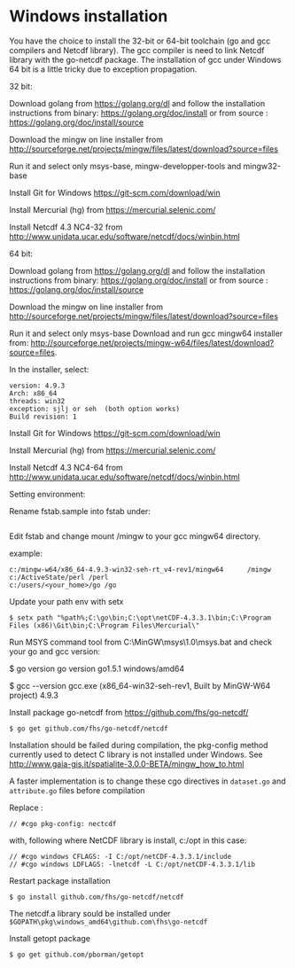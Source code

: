 # Windows installation

You have the choice to install the 32-bit or 64-bit toolchain (go and gcc compilers and Netcdf library). The gcc compiler is need to link Netcdf library with the go-netcdf package. The installation of gcc under Windows 64 bit is a little tricky due to exception propagation.

32 bit:

Download golang from https://golang.org/dl and follow the installation instructions
from binary: https://golang.org/doc/install 
or from source : https://golang.org/doc/install/source

Download the mingw on line installer from http://sourceforge.net/projects/mingw/files/latest/download?source=files

Run it and select only msys-base, mingw-developper-tools and mingw32-base

Install Git for Windows https://git-scm.com/download/win

Install Mercurial (hg) from https://mercurial.selenic.com/

Install Netcdf 4.3 NC4-32 from http://www.unidata.ucar.edu/software/netcdf/docs/winbin.html

64 bit:

Download golang from https://golang.org/dl and follow the installation instructions
from binary: https://golang.org/doc/install 
or from source : https://golang.org/doc/install/source

Download the mingw on line installer from http://sourceforge.net/projects/mingw/files/latest/download?source=files

Run it and select only msys-base
Download and run gcc mingw64 installer from:
http://sourceforge.net/projects/mingw-w64/files/latest/download?source=files.

In the installer, select:
```
version: 4.9.3
Arch: x86_64
threads: win32
exception: sjlj or seh  (both option works)
Build revision: 1 
```
Install Git for Windows https://git-scm.com/download/win

Install Mercurial (hg) from https://mercurial.selenic.com/

Install Netcdf 4.3 NC4-64 from http://www.unidata.ucar.edu/software/netcdf/docs/winbin.html

Setting environment:

Rename fstab.sample into fstab under:
```C:\MinGW\msys\1.0\etc
```
Edit fstab and change mount /mingw to your gcc mingw64 directory.

example:
```
c:/mingw-w64/x86_64-4.9.3-win32-seh-rt_v4-rev1/mingw64		/mingw
c:/ActiveState/perl	/perl
c:/users/<your_home>/go	/go
```
Update your path env with setx
```
$ setx path "%path%;C:\go\bin;C:\opt\netCDF-4.3.3.1\bin;C:\Program Files (x86)\Git\bin;C:\Program Files\Mercurial\"
```
Run MSYS command tool from C:\MinGW\msys\1.0\msys.bat and check your go and gcc version:

$ go version
go version go1.5.1 windows/amd64

$ gcc --version
gcc.exe (x86_64-win32-seh-rev1, Built by MinGW-W64 project) 4.9.3


Install package go-netcdf from https://github.com/fhs/go-netcdf/
```
$ go get github.com/fhs/go-netcdf/netcdf
```
Installation should be failed during compilation, the pkg-config method currently used to detect C library is not installed under Windows. See http://www.gaia-gis.it/spatialite-3.0.0-BETA/mingw_how_to.html

A faster implementation is to change these cgo directives in `dataset.go` and `attribute.go` files before compilation

Replace :
```
// #cgo pkg-config: nectcdf
```
with, following where NetCDF library is install, c:/opt in this case:
```
// #cgo windows CFLAGS: -I C:/opt/netCDF-4.3.3.1/include
// #cgo windows LDFLAGS: -lnetcdf -L C:/opt/netCDF-4.3.3.1/lib
```
Restart package installation
```
$ go install github.com/fhs/go-netcdf/netcdf
```
The netcdf.a library sould be installed under `$GOPATH\pkg\windows_amd64\github.com\fhs\go-netcdf`

Install getopt package
```
$ go get github.com/pborman/getopt
```


